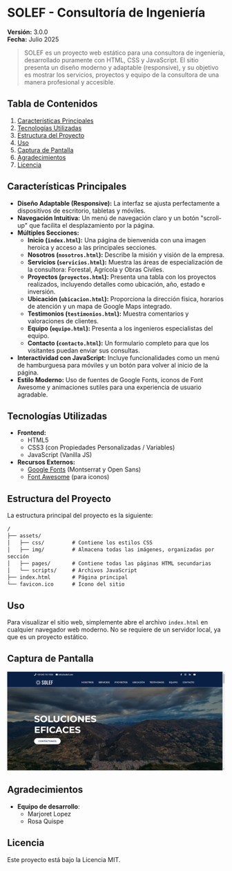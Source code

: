 # SOLEF - Consultoría de Ingeniería

**Versión:** 3.0.0   
**Fecha:** Julio 2025

> SOLEF es un proyecto web estático para una consultora de ingeniería, desarrollado puramente con HTML, CSS y JavaScript. El sitio presenta un diseño moderno y adaptable (responsive), y su objetivo es mostrar los servicios, proyectos y equipo de la consultora de una manera profesional y accesible.

## Tabla de Contenidos
1. [Características Principales](#características-principales)
2. [Tecnologías Utilizadas](#tecnologías-utilizadas)
3. [Estructura del Proyecto](#estructura-del-proyecto)
4. [Uso](#uso)
5. [Captura de Pantalla](#captura-de-pantalla)
6. [Agradecimientos](#agradecimientos)
7. [Licencia](#licencia)

## Características Principales

- **Diseño Adaptable (Responsive):** La interfaz se ajusta perfectamente a dispositivos de escritorio, tabletas y móviles.
- **Navegación Intuitiva:** Un menú de navegación claro y un botón "scroll-up" que facilita el desplazamiento por la página.
- **Múltiples Secciones:**
    - **Inicio (`index.html`):** Una página de bienvenida con una imagen heroica y acceso a las principales secciones.
    - **Nosotros (`nosotros.html`):** Describe la misión y visión de la empresa.
    - **Servicios (`servicios.html`):** Muestra las áreas de especialización de la consultora: Forestal, Agrícola y Obras Civiles.
    - **Proyectos (`proyectos.html`):** Presenta una tabla con los proyectos realizados, incluyendo detalles como ubicación, año, estado e inversión.
    - **Ubicación (`ubicacion.html`):** Proporciona la dirección física, horarios de atención y un mapa de Google Maps integrado.
    - **Testimonios (`testimonios.html`):** Muestra comentarios y valoraciones de clientes.
    - **Equipo (`equipo.html`):** Presenta a los ingenieros especialistas del equipo.
    - **Contacto (`contacto.html`):** Un formulario completo para que los visitantes puedan enviar sus consultas.
- **Interactividad con JavaScript:** Incluye funcionalidades como un menú de hamburguesa para móviles y un botón para volver al inicio de la página.
- **Estilo Moderno:** Uso de fuentes de Google Fonts, iconos de Font Awesome y animaciones sutiles para una experiencia de usuario agradable.

## Tecnologías Utilizadas

- **Frontend:**
    - HTML5
    - CSS3 (con Propiedades Personalizadas / Variables)
    - JavaScript (Vanilla JS)
- **Recursos Externos:**
    - [Google Fonts](https://fonts.google.com/) (Montserrat y Open Sans)
    - [Font Awesome](https://fontawesome.com/) (para iconos)

## Estructura del Proyecto

La estructura principal del proyecto es la siguiente:
```
/
├── assets/
│   ├── css/         # Contiene los estilos CSS
│   ├── img/         # Almacena todas las imágenes, organizadas por sección
│   ├── pages/       # Contiene todas las páginas HTML secundarias
│   └── scripts/     # Archivos JavaScript
├── index.html       # Página principal
└── favicon.ico      # Icono del sitio
```

## Uso

Para visualizar el sitio web, simplemente abre el archivo `index.html` en cualquier navegador web moderno. No se requiere de un servidor local, ya que es un proyecto estático.

## Captura de Pantalla

![Página de Inicio](assets/img/pagina-principal.png)


## Agradecimientos

- **Equipo de desarrollo**:
    - Marjoret Lopez
    - Rosa Quispe

## Licencia

Este proyecto está bajo la Licencia MIT.
